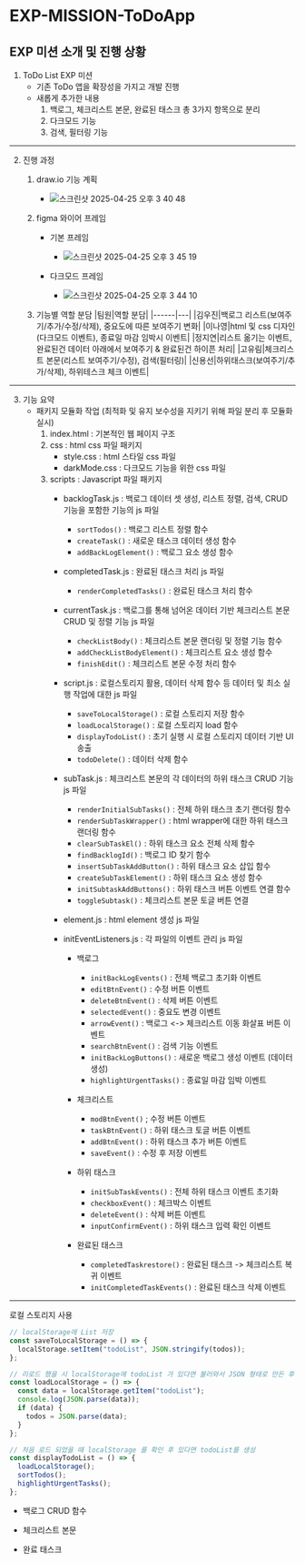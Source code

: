 # EXP-MISSION-ToDoApp

## EXP 미션 소개 및 진행 상황
1. ToDo List EXP 미션
   - 기존 ToDo 앱을 확장성을 가지고 개발 진행
   - 새롭게 추가한 내용
     1) 백로그, 체크리스트 본문, 완료된 태스크 총 3가지 항목으로 분리
     2) 다크모드 기능
     3) 검색, 필터링 기능
---
2. 진행 과정
   1) draw.io 기능 계획
      - ![스크린샷 2025-04-25 오후 3 40 48](https://github.com/user-attachments/assets/d7b838d5-3345-4af3-b09a-b55287844f4a)
   2) figma 와이어 프레임
      - 기본 프레임
         - ![스크린샷 2025-04-25 오후 3 45 19](https://github.com/user-attachments/assets/6be56e41-bb3e-470c-8906-3e4d26ba3687)

      - 다크모드 프레임
         - ![스크린샷 2025-04-25 오후 3 44 10](https://github.com/user-attachments/assets/3fadfb7f-8c18-4088-8f1a-f068be1ccae8)

   3) 기능별 역할 분담
      |팀원|역할 분담|
      |------|---|
      |김우진|백로그 리스트(보여주기/추가/수정/삭제), 중요도에 따른 보여주기 변화|
      |이나영|html 및 css 디자인(다크모드 이벤트), 종료일 마감 임박시 이벤트|
      |정지연|리스트 옮기는 이벤트, 완료된건 데이터 아래에서 보여주기 & 완료된건 하이픈 처리|
      |고유림|체크리스트 본문(리스트 보여주기/수정), 검색(필터링)|
      |신용선|하위태스크(보여주기/추가/삭제), 하위테스크 체크 이벤트|
---
3. 기능 요약
    - 패키지 모듈화 작업 (최적화 및 유지 보수성을 지키기 위해 파일 분리 후 모듈화 실시)
         1. index.html : 기본적인 웹 페이지 구조
         2. css : html css 파일 패키지
            - style.css : html 스타일 css 파일
            - darkMode.css : 다크모드 기능을 위한 css 파일
         3. scripts : Javascript 파일 패키지
            - backlogTask.js : 백로그 데이터 셋 생성, 리스트 정렬, 검색, CRUD 기능을 포함한 기능의 js 파일
               - ```sortTodos()``` : 백로그 리스트 정렬 함수
               - ```createTask()``` : 새로운 태스크 데이터 생성 함수
               - ```addBackLogElement()``` : 백로그 요소 생성 함수

            - completedTask.js : 완료된 태스크 처리 js 파일
               - ```renderCompletedTasks()``` : 완료된 태스크 처리 함수

            - currentTask.js : 백로그를 통해 넘어온 데이터 기반 체크리스트 본문 CRUD 및 정렬 기능 js 파일
               - ```checkListBody()``` : 체크리스트 본문 랜더링 및 정렬 기능 함수
               - ```addCheckListBodyElement()``` : 체크리스트 요소 생성 함수
               - ```finishEdit()``` : 체크리스트 본문 수정 처리 함수
                  
            - script.js : 로컬스토리지 활용, 데이터 삭제 함수 등 데이터 및 최소 실행 작업에 대한 js 파일
               - ```saveToLocalStorage()``` : 로컬 스토리지 저장 함수
               - ```loadLocalStorage()``` : 로컬 스토리지 load 함수
               - ```displayTodoList()``` : 초기 실행 시 로컬 스토리지 데이터 기반 UI 송출
               - ```todoDelete()``` : 데이터 삭제 함수
                  
            - subTask.js : 체크리스트 본문의 각 데이터의 하위 태스크 CRUD 기능 js 파일
               - ```renderInitialSubTasks()``` : 전체 하위 태스크 초기 랜더링 함수
               - ```renderSubTaskWrapper()``` : html wrapper에 대한 하위 태스크 랜더링 함수
               - ```clearSubTaskEl()``` : 하위 태스크 요소 전체 삭제 함수
               - ```findBacklogId()``` : 백로그 ID 찾기 함수
               - ```insertSubTaskAddButton()``` : 하위 태스크 요소 삽입 함수
               - ```createSubTaskElement()``` : 하위 태스크 요소 생성 함수
               - ```initSubtaskAddButtons()``` : 하위 태스크 버튼 이벤트 연결 함수
               - ```toggleSubtask()``` : 체크리스트 본문 토글 버튼 연결

            - element.js : html element 생성 js 파일
            - initEventListeners.js : 각 파일의 이벤트 관리 js 파일 
               - 백로그 
                  - ```initBackLogEvents()``` : 전체 백로그 초기화 이벤트
                  - ```editBtnEvent()``` : 수정 버튼 이벤트
                  - ```deleteBtnEvent()``` : 삭제 버튼 이벤트
                  - ```selectedEvent()``` : 중요도 변경 이벤트
                  - ```arrowEvent()``` : 백로그 <-> 체크리스트 이동 화살표 버튼 이벤트
                  - ```searchBtnEvent()``` : 검색 기능 이벤트
                  - ```initBackLogButtons()``` : 새로운 백로그 생성 이벤트 (데이터 생성)
                  - ```highlightUrgentTasks()``` : 종료일 마감 임박 이벤트
                    
               - 체크리스트
                  - ```modBtnEvent()``` ; 수정 버튼 이벤트
                  - ```taskBtnEvent()``` : 하위 태스크 토글 버튼 이벤트
                  - ```addBtnEvent()``` : 하위 태스크 추가 버튼 이벤트
                  - ```saveEvent()``` : 수정 후 저장 이벤트

              - 하위 태스크
                 - ```initSubTaskEvents()``` : 전체 하위 태스크 이벤트 초기화
                 - ```checkboxEvent()``` : 체크박스 이벤트
                 - ```deleteEvent()``` : 삭제 버튼 이벤트
                 - ```inputConfirmEvent()``` : 하위 태스크 입력 확인 이벤트
             
              - 완료된 태스크
                 - ```completedTaskrestore()``` : 완료된 태스크 -> 체크리스트 복귀 이벤트
                 - ```initCompletedTaskEvents()``` : 완료된 태스크 삭제 이벤트

---
   <summary>로컬 스토리지 사용</summary>
      
   ```javascript
   // localStorage에 List 저장
   const saveToLocalStorage = () => {
     localStorage.setItem("todoList", JSON.stringify(todos));
   };
   
   // 리로드 했을 시 localStorage에 todoList 가 있다면 불러와서 JSON 형태로 만든 후 todos 에 초기화
   const loadLocalStorage = () => {
     const data = localStorage.getItem("todoList");
     console.log(JSON.parse(data));
     if (data) {
       todos = JSON.parse(data);
     }
   };
   
   // 처음 로드 되었을 때 localStorage 를 확인 후 있다면 todoList를 생성
   const displayTodoList = () => {
     loadLocalStorage();
     sortTodos();
     highlightUrgentTasks();
   };
   ```
   

   

   - 백로그 CRUD 함수
   - 체크리스트 본문
     
   - 완료 태스크
     



      
   



